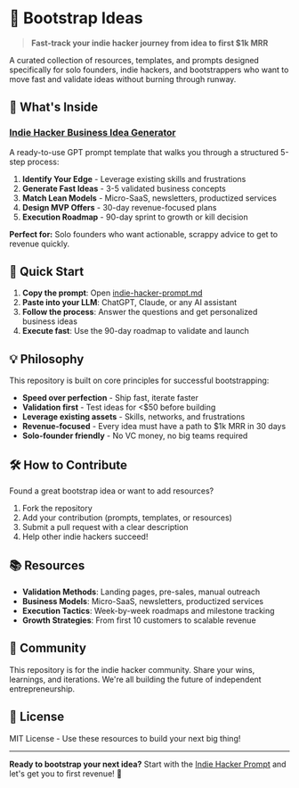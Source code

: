 # 🚀 Bootstrap Ideas

> **Fast-track your indie hacker journey from idea to first $1k MRR**

A curated collection of resources, templates, and prompts designed specifically for solo founders, indie hackers, and bootstrappers who want to move fast and validate ideas without burning through runway.

## 🎯 What's Inside

### [Indie Hacker Business Idea Generator](./indie-hacker-prompt.md)
A ready-to-use GPT prompt template that walks you through a structured 5-step process:

1. **Identify Your Edge** - Leverage existing skills and frustrations
2. **Generate Fast Ideas** - 3-5 validated business concepts
3. **Match Lean Models** - Micro-SaaS, newsletters, productized services
4. **Design MVP Offers** - 30-day revenue-focused plans
5. **Execution Roadmap** - 90-day sprint to growth or kill decision

**Perfect for:** Solo founders who want actionable, scrappy advice to get to revenue quickly.

## 🚀 Quick Start

1. **Copy the prompt**: Open [indie-hacker-prompt.md](./indie-hacker-prompt.md)
2. **Paste into your LLM**: ChatGPT, Claude, or any AI assistant
3. **Follow the process**: Answer the questions and get personalized business ideas
4. **Execute fast**: Use the 90-day roadmap to validate and launch

## 💡 Philosophy

This repository is built on core principles for successful bootstrapping:

- **Speed over perfection** - Ship fast, iterate faster
- **Validation first** - Test ideas for <$50 before building
- **Leverage existing assets** - Skills, networks, and frustrations
- **Revenue-focused** - Every idea must have a path to $1k MRR in 30 days
- **Solo-founder friendly** - No VC money, no big teams required

## 🛠️ How to Contribute

Found a great bootstrap idea or want to add resources? 

1. Fork the repository
2. Add your contribution (prompts, templates, or resources)
3. Submit a pull request with a clear description
4. Help other indie hackers succeed!

## 📚 Resources

- **Validation Methods**: Landing pages, pre-sales, manual outreach
- **Business Models**: Micro-SaaS, newsletters, productized services
- **Execution Tactics**: Week-by-week roadmaps and milestone tracking
- **Growth Strategies**: From first 10 customers to scalable revenue

## 🤝 Community

This repository is for the indie hacker community. Share your wins, learnings, and iterations. We're all building the future of independent entrepreneurship.

## 📄 License

MIT License - Use these resources to build your next big thing!

---

**Ready to bootstrap your next idea?** Start with the [Indie Hacker Prompt](./indie-hacker-prompt.md) and let's get you to first revenue! 🚀